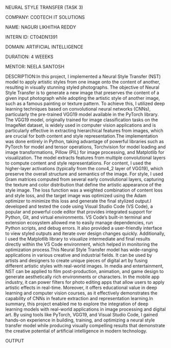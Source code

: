 NEURAL STYLE TRANSFER (TASK 3)

COMPANY: CODTECH IT SOLUTIONS

NAME: NAGURI LIKHITHA REDDY 

INTERN ID: CT04DN1391

DOMAIN: ARTIFICIAL INTELLIGENCE

DURATION: 4 WEEEKS

MENTOR: NEELA SANTOSH

DESCRIPTION:In this project, I implemented a Neural Style Transfer (NST) model to apply artistic styles from one image onto the content of another, resulting in visually stunning styled photographs. The objective of Neural Style Transfer is to generate a new image that preserves the content of a given input photograph while adopting the artistic style of another image, such as a famous painting or texture pattern. To achieve this, I utilized deep learning techniques based on convolutional neural networks (CNNs), particularly the pre-trained VGG19 model available in the PyTorch library. The VGG19 model, originally trained for image classification tasks on the ImageNet dataset, is widely used in computer vision applications and is particularly effective in extracting hierarchical features from images, which are crucial for both content and style representation.The implementation was done entirely in Python, taking advantage of powerful libraries such as PyTorch for model and tensor operations, Torchvision for model loading and image transformations, Pillow (PIL) for image processing, and Matplotlib for visualization. The model extracts features from multiple convolutional layers to compute content and style representations. For content, I used the higher-layer activations (typically from the conv4_2 layer of VGG19), which preserve the overall structure and semantics of the image. For style, I used Gram matrices computed from several early convolutional layers, capturing the texture and color distribution that define the artistic appearance of the style image. The loss function was a weighted combination of content loss and style loss, and the target image was optimized using the Adam optimizer to minimize this loss and generate the final stylized output.I developed and tested the code using Visual Studio Code (VS Code), a popular and powerful code editor that provides integrated support for Python, Git, and virtual environments. VS Code’s built-in terminal and extension ecosystem allowed me to easily manage dependencies, run Python scripts, and debug errors. It also provided a user-friendly interface to view styled outputs and iterate over design changes quickly. Additionally, I used the Matplotlib library to visualize intermediate and final results directly within the VS Code environment, which helped in monitoring the optimization process.This Neural Style Transfer model has wide-ranging applications in various creative and industrial fields. It can be used by artists and designers to create unique pieces of digital art by fusing different artistic styles with real-world images. In media and entertainment, NST can be applied to film post-production, animation, and game design to generate aesthetically rich environments or characters. In the mobile app industry, it can power filters for photo editing apps that allow users to apply artistic effects in real-time. Moreover, it offers educational value in deep learning and computer vision courses, as it effectively demonstrates the capability of CNNs in feature extraction and representation learning.In summary, this project enabled me to explore the integration of deep learning models with real-world applications in image processing and digital art. By using tools like PyTorch, VGG19, and Visual Studio Code, I gained hands-on experience in building, training, and optimizing a neural style transfer model while producing visually compelling results that demonstrate the creative potential of artificial intelligence in modern technology.

OUTPUT

